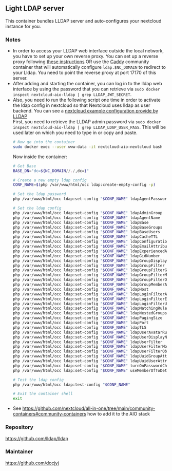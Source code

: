 ## Light LDAP server
This container bundles LLDAP server and auto-configures your nextcloud instance for you.

### Notes
- In order to access your LLDAP web interface outside the local network, you have to set up your own reverse proxy. You can set up a reverse proxy following [these instructions](https://github.com/nextcloud/all-in-one/blob/main/reverse-proxy.md) OR use the [Caddy](https://github.com/nextcloud/all-in-one/tree/main/community-containers/caddy) community container that will automatically configure `ldap.$NC_DOMAIN` to redirect to your Lldap. You need to point the reverse proxy at port 17170 of this server.
- After adding and starting the container, you can log in to the lldap web interface by using the password that you can retrieve via `sudo docker inspect nextcloud-aio-lldap | grep LLDAP_JWT_SECRET`.
- Also, you need to run the following script one time in order to activate the ldap config in nextcloud so that Nextcloud uses lldap as user backend. You can see a [nextcloud example configuration provide by LLDAP](https://github.com/lldap/lldap/blob/main/example_configs/nextcloud.md)<br>
    First, you need to retrieve the LLDAP admin password via `sudo docker inspect nextcloud-aio-lldap | grep LLDAP_LDAP_USER_PASS`. This will be used later on which you need to type in or copy and paste.
    ```bash
    # Now go into the container
    sudo docker exec --user www-data -it nextcloud-aio-nextcloud bash
    ```
    Now inside the container:
    ```bash
    # Get Base
    BASE_DN="dc=${NC_DOMAIN//./,dc=}"
    
    # Create a new empty ldap config
    CONF_NAME=$(php /var/www/html/occ ldap:create-empty-config -p)
  
    # Set the ldap password
    php /var/www/html/occ ldap:set-config "$CONF_NAME" ldapAgentPassword "<your-password>"

    # Set the ldap config
    php /var/www/html/occ ldap:set-config "$CONF_NAME" ldapAdminGroup                "lldap_admin"
    php /var/www/html/occ ldap:set-config "$CONF_NAME" ldapAgentName                 "cn=admin,ou=people,$BASE_DN"
    php /var/www/html/occ ldap:set-config "$CONF_NAME" ldapBase                      "$BASE_DN"
    php /var/www/html/occ ldap:set-config "$CONF_NAME" ldapBaseGroups                "$BASE_DN"
    php /var/www/html/occ ldap:set-config "$CONF_NAME" ldapBaseUsers                 "$BASE_DN"
    php /var/www/html/occ ldap:set-config "$CONF_NAME" ldapCacheTTL                  600
    php /var/www/html/occ ldap:set-config "$CONF_NAME" ldapConfigurationActive       1
    php /var/www/html/occ ldap:set-config "$CONF_NAME" ldapEmailAttribute            "mail"
    php /var/www/html/occ ldap:set-config "$CONF_NAME" ldapExperiencedAdmin          0
    php /var/www/html/occ ldap:set-config "$CONF_NAME" ldapGidNumber                 "gidNumber"
    php /var/www/html/occ ldap:set-config "$CONF_NAME" ldapGroupDisplayName          "cn"
    php /var/www/html/occ ldap:set-config "$CONF_NAME" ldapGroupFilter               "(&(objectclass=groupOfUniqueNames))"
    php /var/www/html/occ ldap:set-config "$CONF_NAME" ldapGroupFilterGroups         "(&(|(objectclass=groupOfUniqueNames)))"
    php /var/www/html/occ ldap:set-config "$CONF_NAME" ldapGroupFilterMode           0
    php /var/www/html/occ ldap:set-config "$CONF_NAME" ldapGroupFilterObjectclass    "groupOfUniqueNames"
    php /var/www/html/occ ldap:set-config "$CONF_NAME" ldapGroupMemberAssocAttr      "uniqueMember"
    php /var/www/html/occ ldap:set-config "$CONF_NAME" ldapHost                      "ldap://nextcloud-aio-lldap"
    php /var/www/html/occ ldap:set-config "$CONF_NAME" ldapLoginFilterAttributes     "(&(|(objectclass=person))(|(uid=%uid)(|(mailPrimaryAddress=%uid)(mail=%uid))))"
    php /var/www/html/occ ldap:set-config "$CONF_NAME" ldapLoginFilterEmail          1
    php /var/www/html/occ ldap:set-config "$CONF_NAME" ldapLoginFilterUsername       1
    php /var/www/html/occ ldap:set-config "$CONF_NAME" ldapMatchingRuleInChainState  "unknown"
    php /var/www/html/occ ldap:set-config "$CONF_NAME" ldapNestedGroups              0
    php /var/www/html/occ ldap:set-config "$CONF_NAME" ldapPagingSize                500
    php /var/www/html/occ ldap:set-config "$CONF_NAME" ldapPort                      3890
    php /var/www/html/occ ldap:set-config "$CONF_NAME" ldapTLS                       0
    php /var/www/html/occ ldap:set-config "$CONF_NAME" ldapUserAvatarRule            "default"
    php /var/www/html/occ ldap:set-config "$CONF_NAME" ldapUserDisplayName           "cb"
    php /var/www/html/occ ldap:set-config "$CONF_NAME" ldapUserFilter                "(|(objectclass=person))"
    php /var/www/html/occ ldap:set-config "$CONF_NAME" ldapUserFilterMode            0
    php /var/www/html/occ ldap:set-config "$CONF_NAME" ldapUserFilterObjectclass     "person"
    php /var/www/html/occ ldap:set-config "$CONF_NAME" ldapUuidGroupAttribute        "auto"
    php /var/www/html/occ ldap:set-config "$CONF_NAME" ldapUuidUserAttribute         "auto"
    php /var/www/html/occ ldap:set-config "$CONF_NAME" turnOnPasswordChange          0
    php /var/www/html/occ ldap:set-config "$CONF_NAME" useMemberOfToDetectMembership 1

    # Test the ldap config
    php /var/www/html/occ ldap:test-config "$CONF_NAME"
  
    # Exit the container shell
    exit
    ```
- See https://github.com/nextcloud/all-in-one/tree/main/community-containers#community-containers how to add it to the AIO stack

### Repository
https://github.com/lldap/lldap

### Maintainer
https://github.com/docjyj
